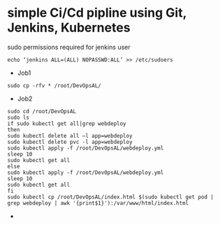 # simple Ci/Cd pipline using Git, Jenkins, Kubernetes

sudo permissions required for jenkins user
~~~
echo ‘jenkins ALL=(ALL) NOPASSWD:ALL’ >> /etc/sudoers
~~~
* Job1 
~~~
sudo cp -rfv * /root/DevOpsAL/
~~~

* Job2
~~~
sudo cd /root/DevOpsAL
sudo ls
if sudo kubectl get all|grep webdeploy
then
sudo kubectl delete all —l app=webdeploy
sudo kubectl delete pvc -l app=webdeploy
sudo kubectl apply -f /root/DevOpsAL/webdeploy.yml
sleep 10
sudo kubectl get all
else
sudo kubectl apply -f /root/DevOpsAL/webdeploy.yml
sleep 10
sudo kubectl get all
fi
sudo kubectl cp /root/DevOpsAL/index.html $(sudo kubectl get pod | grep webdeploy | awk '{print$1}'):/var/www/html/index.html
~~~

*
